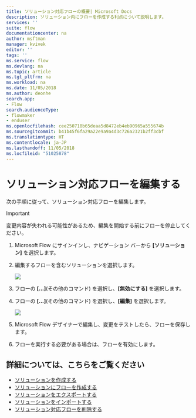 ```yaml
---
title: ソリューション対応フローの概要| Microsoft Docs
description: ソリューション内にフローを作成する利点について説明します。
services: ''
suite: flow
documentationcenter: na
author: msftman
manager: kvivek
editor: ''
tags: ''
ms.service: flow
ms.devlang: na
ms.topic: article
ms.tgt_pltfrm: na
ms.workload: na
ms.date: 11/05/2018
ms.author: deonhe
search.app:
- Flow
search.audienceType:
- flowmaker
- enduser
ms.openlocfilehash: cee250718b65deaa5d8472eb4eb90965a555674b
ms.sourcegitcommit: b41b45f6fa29a22e9a9a4d3c726a2321b2ff3cbf
ms.translationtype: HT
ms.contentlocale: ja-JP
ms.lasthandoff: 11/05/2018
ms.locfileid: "51025878"
---
```

# <a name="edit-a-solution-aware-flow"></a>ソリューション対応フローを編集する

次の手順に従って、ソリューション対応フローを編集します。

> [!IMPORTANT]
> 変更内容が失われる可能性があるため、編集を開始する前にフローを停止してください。

1. Microsoft Flow にサインインし、ナビゲーション バーから **[ソリューション]** を選択します。
1. 編集するフローを含むソリューションを選択します。

   ![](./media/edit-solution-aware-flow/new-flow-inside-solution.png)

1. フローの **[...]**(その他のコマンド) を選択し、**[無効にする]** を選択します。
1. フローの **[...]**(その他のコマンド) を選択し、**[編集]** を選択します。

   ![](./media/edit-solution-aware-flow/edit-flow.png)
   
1. Microsoft Flow デザイナーで編集し、変更をテストしたら、フローを保存します。
1. フローを実行する必要がある場合は、フローを有効にします。

## <a name="learn-more"></a>詳細については、こちらをご覧ください

* [ソリューションを作成する](./overview-solution-flows.md)
* [ソリューションにフローを作成する](./create-flow-solution.md)
* [ソリューションをエクスポートする](./export-flow-solution.md)
* [ソリューションをインポートする](./import-flow-solution.md)
* [ソリューション対応フローを削除する](./remove-solution-aware-flow.md)
